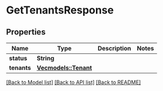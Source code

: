 # GetTenantsResponse

## Properties

Name | Type | Description | Notes
------------ | ------------- | ------------- | -------------
**status** | **String** |  | 
**tenants** | [**Vec<models::Tenant>**](Tenant.md) |  | 

[[Back to Model list]](../README.md#documentation-for-models) [[Back to API list]](../README.md#documentation-for-api-endpoints) [[Back to README]](../README.md)


